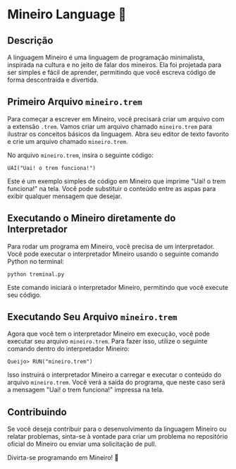 # Mineiro Language 🧀

## Descrição

A linguagem Mineiro é uma linguagem de programação minimalista, inspirada na cultura e no jeito de falar dos mineiros. Ela foi projetada para ser simples e fácil de aprender, permitindo que você escreva código de forma descontraída e divertida.

## Primeiro Arquivo `mineiro.trem`

Para começar a escrever em Mineiro, você precisará criar um arquivo com a extensão `.trem`. Vamos criar um arquivo chamado `mineiro.trem` para ilustrar os conceitos básicos da linguagem. Abra seu editor de texto favorito e crie um arquivo chamado `mineiro.trem`.

No arquivo `mineiro.trem`, insira o seguinte código:

```mineiro
UAI("Uai! o trem funciona!")
```

Este é um exemplo simples de código em Mineiro que imprime "Uai! o trem funciona!" na tela. Você pode substituir o conteúdo entre as aspas para exibir qualquer mensagem que desejar.

## Executando o Mineiro diretamente do Interpretador

Para rodar um programa em Mineiro, você precisa de um interpretador. Você pode executar o interpretador Mineiro usando o seguinte comando Python no terminal:

```shell
python treminal.py
```

Este comando iniciará o interpretador Mineiro, permitindo que você execute seu código.

## Executando Seu Arquivo `mineiro.trem`

Agora que você tem o interpretador Mineiro em execução, você pode executar seu arquivo `mineiro.trem`. Para fazer isso, utilize o seguinte comando dentro do interpretador Mineiro:

```mineiro
Queijo> RUN("mineiro.trem")
```

Isso instruirá o interpretador Mineiro a carregar e executar o conteúdo do arquivo `mineiro.trem`. Você verá a saída do programa, que neste caso será a mensagem "Uai! o trem funciona!" impressa na tela.

## Contribuindo

Se você deseja contribuir para o desenvolvimento da linguagem Mineiro ou relatar problemas, sinta-se à vontade para criar um problema no repositório oficial do Mineiro ou enviar uma solicitação de pull.

Divirta-se programando em Mineiro! 🤠
